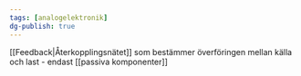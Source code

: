 ```yaml
---
tags: [analogelektronik]
dg-publish: true
---
```

[[Feedback|Återkopplingsnätet]] som bestämmer överföringen mellan källa och last - endast [[passiva komponenter]]